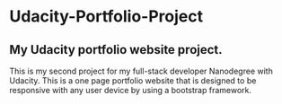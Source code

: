 # Udacity-Portfolio-Project
## My Udacity portfolio website project. 

This is my second project for my full-stack developer Nanodegree with Udacity. This is a one page portfolio website that is designed to be responsive with any user device by using a bootstrap framework. 
